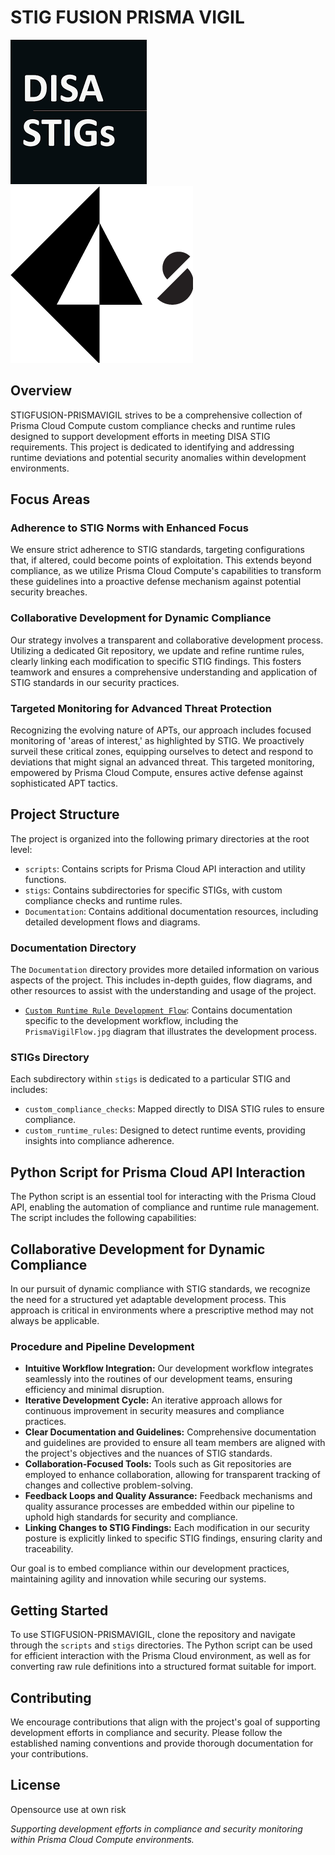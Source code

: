 # STIG FUSION PRISMA VIGIL

![DISA STIG](/images/disa_stig.png)   ![Prisma Cloud](/images/prisma_cloud.png)

## Overview
STIGFUSION-PRISMAVIGIL strives to be a comprehensive collection of Prisma Cloud Compute custom compliance checks and runtime rules designed to support development efforts in meeting DISA STIG requirements. This project is dedicated to identifying and addressing runtime deviations and potential security anomalies within development environments.

## Focus Areas

### Adherence to STIG Norms with Enhanced Focus
We ensure strict adherence to STIG standards, targeting configurations that, if altered, could become points of exploitation. This extends beyond compliance, as we utilize Prisma Cloud Compute's capabilities to transform these guidelines into a proactive defense mechanism against potential security breaches.

### Collaborative Development for Dynamic Compliance
Our strategy involves a transparent and collaborative development process. Utilizing a dedicated Git repository, we update and refine runtime rules, clearly linking each modification to specific STIG findings. This fosters teamwork and ensures a comprehensive understanding and application of STIG standards in our security practices.

### Targeted Monitoring for Advanced Threat Protection
Recognizing the evolving nature of APTs, our approach includes focused monitoring of 'areas of interest,' as highlighted by STIG. We proactively surveil these critical zones, equipping ourselves to detect and respond to deviations that might signal an advanced threat. This targeted monitoring, empowered by Prisma Cloud Compute, ensures active defense against sophisticated APT tactics.


## Project Structure
The project is organized into the following primary directories at the root level:

- `scripts`: Contains scripts for Prisma Cloud API interaction and utility functions.
- `stigs`: Contains subdirectories for specific STIGs, with custom compliance checks and runtime rules.
- `Documentation`: Contains additional documentation resources, including detailed development flows and diagrams.

### Documentation Directory
The `Documentation` directory provides more detailed information on various aspects of the project. This includes in-depth guides, flow diagrams, and other resources to assist with the understanding and usage of the project.

- [`Custom Runtime Rule Development Flow`](./Documentation/customRuntimeRuleDevelopmentFlow/README.md): Contains documentation specific to the development workflow, including the `PrismaVigilFlow.jpg` diagram that illustrates the development process.

### STIGs Directory
Each subdirectory within `stigs` is dedicated to a particular STIG and includes:

- `custom_compliance_checks`: Mapped directly to DISA STIG rules to ensure compliance.
- `custom_runtime_rules`: Designed to detect runtime events, providing insights into compliance adherence.

## Python Script for Prisma Cloud API Interaction
The Python script is an essential tool for interacting with the Prisma Cloud API, enabling the automation of compliance and runtime rule management. The script includes the following capabilities:

## Collaborative Development for Dynamic Compliance
In our pursuit of dynamic compliance with STIG standards, we recognize the need for a structured yet adaptable development process. This approach is critical in environments where a prescriptive method may not always be applicable.

### Procedure and Pipeline Development
- **Intuitive Workflow Integration:** Our development workflow integrates seamlessly into the routines of our development teams, ensuring efficiency and minimal disruption.
- **Iterative Development Cycle:** An iterative approach allows for continuous improvement in security measures and compliance practices.
- **Clear Documentation and Guidelines:** Comprehensive documentation and guidelines are provided to ensure all team members are aligned with the project's objectives and the nuances of STIG standards.
- **Collaboration-Focused Tools:** Tools such as Git repositories are employed to enhance collaboration, allowing for transparent tracking of changes and collective problem-solving.
- **Feedback Loops and Quality Assurance:** Feedback mechanisms and quality assurance processes are embedded within our pipeline to uphold high standards for security and compliance.
- **Linking Changes to STIG Findings:** Each modification in our security posture is explicitly linked to specific STIG findings, ensuring clarity and traceability.

Our goal is to embed compliance within our development practices, maintaining agility and innovation while securing our systems.

## Getting Started
To use STIGFUSION-PRISMAVIGIL, clone the repository and navigate through the `scripts` and `stigs` directories. The Python script can be used for efficient interaction with the Prisma Cloud environment, as well as for converting raw rule definitions into a structured format suitable for import.

## Contributing
We encourage contributions that align with the project's goal of supporting development efforts in compliance and security. Please follow the established naming conventions and provide thorough documentation for your contributions.

## License
Opensource use at own risk

*Supporting development efforts in compliance and security monitoring within Prisma Cloud Compute environments.*
